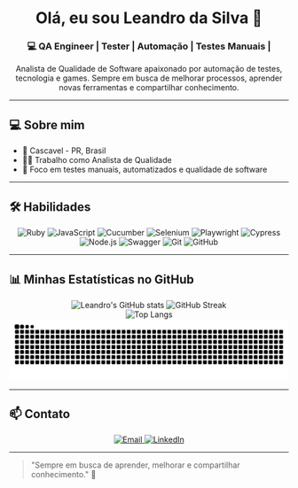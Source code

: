 <div align="center">
  <h1>Olá, eu sou Leandro da Silva 👋</h1>
  <h3>💻 QA Engineer | Tester | Automação | Testes Manuais |</h3>
  <p>Analista de Qualidade de Software apaixonado por automação de testes, tecnologia e games. Sempre em busca de melhorar processos, aprender novas ferramentas e compartilhar conhecimento.</p>
</div>

---

## 💻 Sobre mim

- 📍 Cascavel - PR, Brasil
- 👨‍💻 Trabalho como Analista de Qualidade
- 🎯 Foco em testes manuais, automatizados e qualidade de software

---

## 🛠 Habilidades

<div align="center">
  <img src="https://img.shields.io/badge/Ruby-C70039?style=for-the-badge&logo=ruby&logoColor=white" alt="Ruby"/>
  <img src="https://img.shields.io/badge/JavaScript-F7DF1E?style=for-the-badge&logo=javascript&logoColor=black" alt="JavaScript"/>
  <img src="https://img.shields.io/badge/Cucumber-79C900?style=for-the-badge&logo=cucumber&logoColor=white" alt="Cucumber"/>
  <img src="https://img.shields.io/badge/Selenium-43B02A?style=for-the-badge&logo=selenium&logoColor=white" alt="Selenium"/>
  <img src="https://img.shields.io/badge/Playwright-8257E5?style=for-the-badge&logo=playwright&logoColor=white" alt="Playwright"/>
  <img src="https://img.shields.io/badge/Cypress-17202C?style=for-the-badge&logo=cypress&logoColor=white" alt="Cypress"/>
  <img src="https://img.shields.io/badge/Node.js-339933?style=for-the-badge&logo=node.js&logoColor=white" alt="Node.js"/>
  <img src="https://img.shields.io/badge/Swagger-85EA2D?style=for-the-badge&logo=swagger&logoColor=black" alt="Swagger"/>
  <img src="https://img.shields.io/badge/Git-F05032?style=for-the-badge&logo=git&logoColor=white" alt="Git"/>
  <img src="https://img.shields.io/badge/GitHub-181717?style=for-the-badge&logo=github&logoColor=white" alt="GitHub"/>
</div>

---

## 📊 Minhas Estatísticas no GitHub

<div align="center">
  <img height="180em" src="https://github-readme-stats.vercel.app/api?username=leuBorelli&show_icons=true&theme=tokyonight&count_private=true" alt="Leandro's GitHub stats"/>
  <img height="180em" src="https://github-readme-streak-stats.herokuapp.com/?user=leuborelli&theme=tokyonight" alt="GitHub Streak"/>
  <br>
  <img src="https://github-readme-stats.vercel.app/api/top-langs/?username=leuborelli&layout=compact&theme=tokyonight" alt="Top Langs"/>
  <br>
  <img src="https://github.com/leuborelli/leuborelli/blob/output/github-snake-dark.svg" alt="snake gif"/>
</div>

---

## 📫 Contato

<div align="center">
  <a href="mailto:lej.borelli@gmail.com" target="_blank">
    <img src="https://img.shields.io/badge/Email-D14836?style=for-the-badge&logo=gmail&logoColor=white" alt="Email"/>
  </a>
  <a href="https://www.linkedin.com/in/leandro-da-silva-053876214/" target="_blank">
    <img src="https://img.shields.io/badge/LinkedIn-0077B5?style=for-the-badge&logo=linkedin&logoColor=white" alt="LinkedIn"/>
  </a>
</div>

---

> "Sempre em busca de aprender, melhorar e compartilhar conhecimento." 🌟
